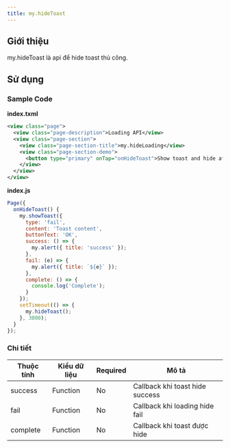 ```yaml
---
title: my.hideToast
---
```


## Giới thiệu

my.hideToast là api để hide toast thủ công.

## Sử dụng

### Sample Code

**index.txml**

```xml
<view class="page">
  <view class="page-description">Loading API</view>
  <view class="page-section">
    <view class="page-section-title">my.hideLoading</view>
    <view class="page-section-demo">
      <button type="primary" onTap="onHideToast">Show toast and hide after 3s</button>
    </view>
  </view>
</view>
```

**index.js**

```js
Page({
  onHideToast() {
    my.showToast({
      type: 'fail',
      content: 'Toast content',
      buttonText: 'OK',
      success: () => {
        my.alert({ title: 'success' });
      },
      fail: (e) => {
        my.alert({ title: `${e}` });
      },
      complete: () => {
        console.log('Complete');
      }
    });
    setTimeout(() => {
      my.hideToast();
    }, 3000);
  }
});
```

### Chi tiết

| Thuộc tính | Kiểu dữ liệu | Required | Mô tả                           |
| ---------- | ------------ | -------- | ------------------------------- |
| success    | Function     | No       | Callback khi toast hide success |
| fail       | Function     | No       | Callback khi loading hide fail  |
| complete   | Function     | No       | Callback khi toast được hide    |
